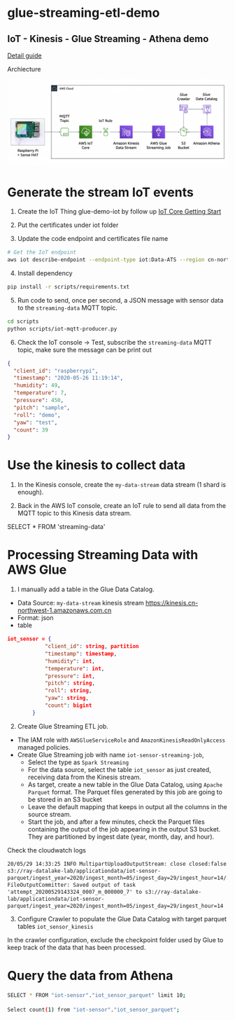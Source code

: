 # glue-streaming-etl-demo

## IoT - Kinesis - Glue Streaming - Athena demo

[Detail guide](https://aws.amazon.com/blogs/aws/new-serverless-streaming-etl-with-aws-glue/)

Archiecture

![serverless-etl-diagram](media/serverless-etl-diagram.png)

# Generate the stream IoT events

1. Create the IoT Thing glue-demo-iot by follow up [IoT Core Getting Start](https://docs.aws.amazon.com/iot/latest/developerguide/iot-gs.html)

2. Put the certificates under iot folder

3. Update the code endpoint and certificates file name
```bash
# Get the IoT endpoint
aws iot describe-endpoint --endpoint-type iot:Data-ATS --region cn-northwest-1
```

4. Install dependency
```bash
pip install -r scripts/requirements.txt
```

5. Run code to send, once per second, a JSON message with sensor data to the `streaming-data` MQTT topic. 
```bash
cd scripts
python scripts/iot-mqtt-producer.py
```

6. Check the IoT console -> Test, subscribe the `streaming-data` MQTT topic, make sure the message can be print out
```json
{
  "client_id": "raspberrypi",
  "timestamp": "2020-05-26 11:19:14",
  "humidity": 49,
  "temperature": 7,
  "pressure": 450,
  "pitch": "sample",
  "roll": "demo",
  "yaw": "test",
  "count": 39
}
```

# Use the kinesis to collect data

1. In the Kinesis console, create the `my-data-stream` data stream (1 shard is enough). 

2. Back in the AWS IoT console, create an IoT rule to send all data from the MQTT topic to this Kinesis data stream.

SELECT * FROM 'streaming-data'

# Processing Streaming Data with AWS Glue

1. I manually add a table in the Glue Data Catalog.
- Data Source: `my-data-stream` kinesis stream https://kinesis.cn-northwest-1.amazonaws.com.cn
- Format: json
- table
```json
iot_sensor = {
            "client_id": string, partition
            "timestamp": timestamp,
            "humidity": int,
            "temperature": int,
            "pressure": int,
            "pitch": string,
            "roll": string,
            "yaw": string,
            "count": bigint
        }
```        

2. Create Glue Streaming ETL job. 

- The IAM role with `AWSGlueServiceRole` and `AmazonKinesisReadOnlyAccess` managed policies. 
- Create Glue Streaming job with name `iot-sensor-streaming-job`, 
    - Select the type as `Spark Streaming` 
    - For the data source, select the table `iot_sensor` as just created, receiving data from the Kinesis stream.
    - As target, create a new table in the Glue Data Catalog, using `Apache Parquet` format. The Parquet files generated by this job are going to be stored in an S3 bucket
    - Leave the default mapping that keeps in output all the columns in the source stream. 
    - Start the job, and after a few minutes, check the Parquet files containing the output of the job appearing in the output S3 bucket. They are partitioned by ingest date (year, month, day, and hour).

Check the cloudwatch logs
```
20/05/29 14:33:25 INFO MultipartUploadOutputStream: close closed:false s3://ray-datalake-lab/applicationdata/iot-sensor-parquet/ingest_year=2020/ingest_month=05/ingest_day=29/ingest_hour=14/.....parquet
FileOutputCommitter: Saved output of task 'attempt_20200529143324_0007_m_000000_7' to s3://ray-datalake-lab/applicationdata/iot-sensor-parquet/ingest_year=2020/ingest_month=05/ingest_day=29/ingest_hour=14
```

3. Configure Crawler to populate the Glue Data Catalog with target parquet tables `iot_sensor_kinesis`

In the crawler configuration, exclude the checkpoint folder used by Glue to keep track of the data that has been processed. 

# Query the data from Athena
```bash
SELECT * FROM "iot-sensor"."iot_sensor_parquet" limit 10;

Select count(1) from "iot-sensor"."iot_sensor_parquet";
```